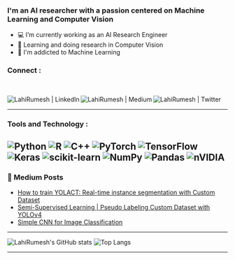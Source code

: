 
### I'm an AI researcher with a passion centered on Machine Learning and Computer Vision

- 💻 I’m currently working as an AI Research Engineer 
- 📝 Learning and doing research in Computer Vision
- 🤖 I'm addicted to Machine Learning

### Connect :
<br>

[<img align="left" alt="LahiRumesh | LinkedIn"  src="https://img.shields.io/badge/LinkedIn-0077B5?style=for-the-badge&logo=linkedin&logoColor=white" />][linkedin] 
[<img align="left" alt="LahiRumesh | Medium"  src="https://img.shields.io/badge/Medium-12100E?style=for-the-badge&logo=medium&logoColor=white" />][medium]
[<img align="left" alt="LahiRumesh | Twitter"  src="https://img.shields.io/badge/Twitter-1DA1F2?style=for-the-badge&logo=twitter&logoColor=white" />][twitter]


<br>

---
### Tools and Technology :
![Python](https://img.shields.io/badge/python-3670A0?style=for-the-badge&logo=python&logoColor=ffdd54)
![R](https://img.shields.io/badge/r-%23276DC3.svg?style=for-the-badge&logo=r&logoColor=white)
![C++](https://img.shields.io/badge/c++-%2300599C.svg?style=for-the-badge&logo=c%2B%2B&logoColor=white)
![PyTorch](https://img.shields.io/badge/PyTorch-%23EE4C2C.svg?style=for-the-badge&logo=PyTorch&logoColor=white)
![TensorFlow](https://img.shields.io/badge/TensorFlow-%23FF6F00.svg?style=for-the-badge&logo=TensorFlow&logoColor=white)
![Keras](https://img.shields.io/badge/Keras-%23D00000.svg?style=for-the-badge&logo=Keras&logoColor=white)
![scikit-learn](https://img.shields.io/badge/scikit--learn-%23F7931E.svg?style=for-the-badge&logo=scikit-learn&logoColor=white)
![NumPy](https://img.shields.io/badge/numpy-%23013243.svg?style=for-the-badge&logo=numpy&logoColor=white)
![Pandas](https://img.shields.io/badge/pandas-%23150458.svg?style=for-the-badge&logo=pandas&logoColor=white)
![nVIDIA](https://img.shields.io/badge/nVIDIA-%2376B900.svg?style=for-the-badge&logo=nVIDIA&logoColor=white)
---

### 📕 Medium Posts

<!-- BLOG-POST-LIST:START -->
- [How to train YOLACT: Real-time instance segmentation with Custom Dataset](https://medium.com/@lahrumesh28/train-yolact-real-time-instance-segmentation-with-custom-dataset-d3556d5b746d)
- [Semi-Supervised Learning | Pseudo Labeling Custom Dataset with YOLOv4](https://medium.com/@lahrumesh28/semi-supervised-learning-pseudo-labeling-custom-dataset-with-yolov4-53b896140894)
- [Simple CNN for Image Classification](https://lahrumesh28.medium.com/simple-cnn-for-image-classification-870e7acc1805)
<!-- BLOG-POST-LIST:END -->

---
![LahiRumesh's GitHub stats](https://github-readme-stats.vercel.app/api?username=LahiRumesh&theme=dark&show_icons=true)
![Top Langs](https://github-readme-stats.vercel.app/api/top-langs/?username=LahiRumesh&layout=compact)

[medium]: https://medium.com/@lahrumesh28
[twitter]: https://twitter.com/LahiRumesh
[linkedin]:https://www.linkedin.com/in/lahiru-rumesh-rathnayake-21000011b/
[github]:https://github.com/LahiRumesh
---